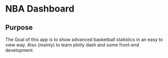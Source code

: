 # NBA Dashboard

## Purpose

The Goal of this app is to show advanced basketball statistics in an easy to view way.  Also (mainly) to learn plotly dash and some front-end development